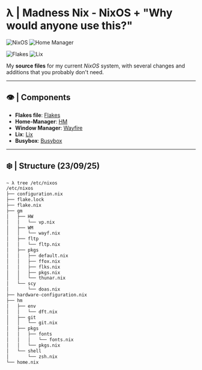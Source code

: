 # λ | Madness Nix - NixOS + "Why would anyone use this?"

![NixOS](https://img.shields.io/badge/NixOS-5277C3?logo=nixos&logoColor=white)
![Home Manager](https://img.shields.io/badge/Home%20Manager-blue?logo=homeadvisor&logoColor=white)

![Flakes](https://img.shields.io/badge/Flakes-5E81AC?logo=nixos&logoColor=white)
![Lix](https://img.shields.io/badge/Lix-FF5C8D?logo=nixos&logoColor=black&labelColor=FF5C8D)

My **source files** for my current *NixOS* system, with several changes and additions that you probably don't need.

---

## 👁️ | Components

- **Flakes file**: [Flakes](https://github.com/HavanaHL/madness-nix/blob/main/nixos/flake.nix )
- **Home-Manager**: [HM](https://github.com/HavanaHL/madness-nix/blob/main/nixos/home.nix)
- **Window Manager**: [Wayfire](https://wayfire.org/)
- **Lix**: [Lix](https://lix.systems/)
- **Busybox**: [Busybox](https://busybox.net/)

---

## ❄️ | Structure (23/09/25)
```bash
~ λ tree /etc/nixos
/etc/nixos
├── configuration.nix
├── flake.lock
├── flake.nix
├── gm
│   ├── HW
│   │   └── vp.nix
│   ├── WM
│   │   └── wayf.nix
│   ├── fltp
│   │   └── fltp.nix
│   ├── pkgs
│   │   ├── default.nix
│   │   ├── ffox.nix
│   │   ├── flks.nix
│   │   ├── pkgs.nix
│   │   └── thunar.nix
│   └── scy
│       └── doas.nix
├── hardware-configuration.nix
├── hm
│   ├── env
│   │   └── dft.nix
│   ├── git
│   │   └── git.nix
│   ├── pkgs
│   │   ├── fonts
│   │   │   └── fonts.nix
│   │   └── pkgs.nix
│   └── shell
│       └── zsh.nix
└── home.nix
``` 
